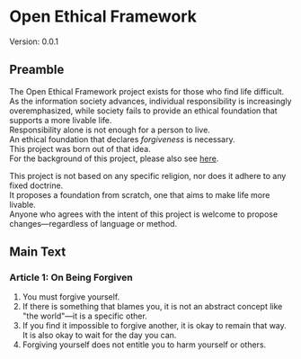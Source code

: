 # Open Ethical Framework

Version: 0.0.1

## Preamble

The Open Ethical Framework project exists for those who find life difficult.  
As the information society advances, individual responsibility is increasingly overemphasized, while society fails to provide an ethical foundation that supports a more livable life.  
Responsibility alone is not enough for a person to live.  
An ethical foundation that declares *forgiveness* is necessary.  
This project was born out of that idea.  
For the background of this project, please also see [here](https://midnight-note.com/entry/2025/04/09/111740).


This project is not based on any specific religion, nor does it adhere to any fixed doctrine.  
It proposes a foundation from scratch, one that aims to make life more livable.  
Anyone who agrees with the intent of this project is welcome to propose changes—regardless of language or method.

## Main Text

### Article 1: On Being Forgiven

1. You must forgive yourself.  
2. If there is something that blames you, it is not an abstract concept like "the world"—it is a specific other.  
3. If you find it impossible to forgive another, it is okay to remain that way. It is also okay to wait for the day you can.  
4. Forgiving yourself does not entitle you to harm yourself or others.
